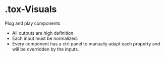 # .tox-Visuals

Plug and play components

- All outputs are high definition.
- Each input must be normalized.
- Every component has a ctrl panel to manually adapt each property and will be overridden by the inputs.

